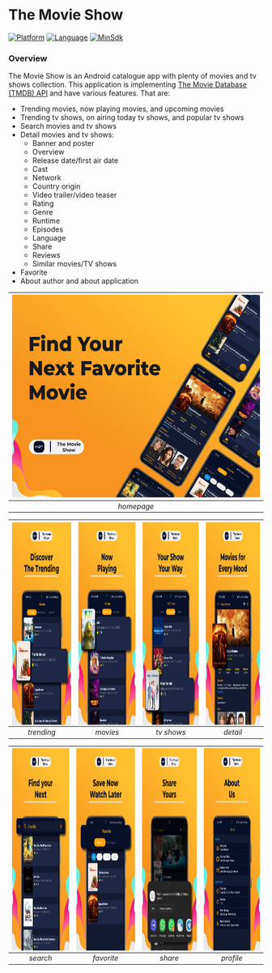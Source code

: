 # The Movie Show

[![Platform](https://img.shields.io/badge/platform-Android-green)](https://github.com/yumtaufikhidayat/the-movie-show-kt/blob/main/build.gradle)
[![Language](https://img.shields.io/badge/language-Kotlin-blue)](https://github.com/yumtaufikhidayat/the-movie-show-kt/blob/main/build.gradle)
[![MinSdk](https://img.shields.io/badge/minsdk-28-red)](https://github.com/yumtaufikhidayat/the-movie-show-kt/blob/main/build.gradle)

### Overview
The Movie Show is an Android catalogue app with plenty of movies and tv shows collection. This application is implementing [The Movie Database (TMDB) API](https://www.themoviedb.org/) and have various features. That are:
- Trending movies, now playing movies, and upcoming movies
- Trending tv shows, on airing today tv shows, and popular tv shows
- Search movies and tv shows
- Detail movies and tv shows:
    - Banner and poster
    - Overview
    - Release date/first air date
    - Cast
    - Network
    - Country origin
    - Video trailer/video teaser
    - Rating
    - Genre
    - Runtime
    - Episodes
    - Language
    - Share
    - Reviews
    - Similar movies/TV shows
- Favorite
- About author and about application


| <img height="400" src="homepage.png" width="600"/></a> |
|:------------------------------------------------------:|
|                       *homepage*                       |

| <img src=trending.png align="center" height="400" width="200" ></a> | <img src=movies.png  align="center" height="400" width="200" ></a> | <img src=tvshows.png  align="center" height="400" width="200" ></a> | <img src=detail.png  align="center" height="400" width="200" ></a> |
|:-------------------------------------------------------------------:|:------------------------------------------------------------------:|:-------------------------------------------------------------------:|:------------------------------------------------------------------:|
|                             *trending*                              |                              *movies*                              |                             *tv shows*                              |                              *detail*                              |

| <img src=search.png align="center" height="400" width="200" ></a> | <img src=favorite.png  align="center" height="400" width="200" ></a> | <img src=share.png  align="center" height="400" width="200" ></a> | <img src=profile.png  align="center" height="400" width="200" ></a> |
|:-----------------------------------------------------------------:|:--------------------------------------------------------------------:|:-----------------------------------------------------------------:|:-------------------------------------------------------------------:|
|                             *search*                              |                              *favorite*                              |                              *share*                              |                              *profile*                              |
